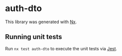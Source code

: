 # auth-dto

This library was generated with [Nx](https://nx.dev).

## Running unit tests

Run `nx test auth-dto` to execute the unit tests via [Jest](https://jestjs.io).
